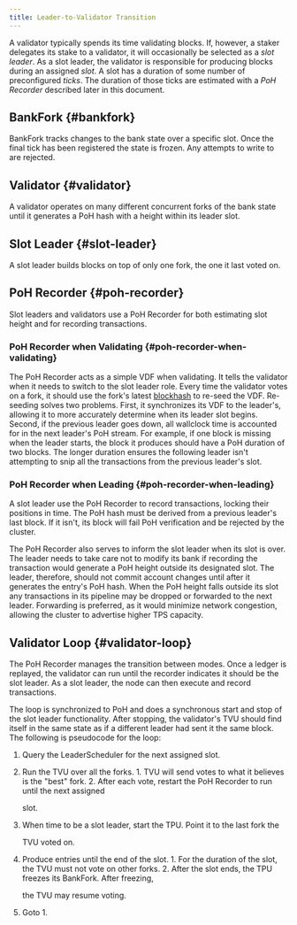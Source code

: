 ```yaml
---
title: Leader-to-Validator Transition
---
```


A validator typically spends its time validating blocks. If, however, a staker delegates its stake to a validator, it will occasionally be selected as a _slot leader_. As a slot leader, the validator is responsible for producing blocks during an assigned _slot_. A slot has a duration of some number of preconfigured _ticks_. The duration of those ticks are estimated with a _PoH Recorder_ described later in this document.

## BankFork {#bankfork}

BankFork tracks changes to the bank state over a specific slot. Once the final tick has been registered the state is frozen. Any attempts to write to are rejected.

## Validator {#validator}

A validator operates on many different concurrent forks of the bank state until it generates a PoH hash with a height within its leader slot.

## Slot Leader {#slot-leader}

A slot leader builds blocks on top of only one fork, the one it last voted on.

## PoH Recorder {#poh-recorder}

Slot leaders and validators use a PoH Recorder for both estimating slot height and for recording transactions.

### PoH Recorder when Validating {#poh-recorder-when-validating}

The PoH Recorder acts as a simple VDF when validating. It tells the validator when it needs to switch to the slot leader role. Every time the validator votes on a fork, it should use the fork's latest [blockhash](../terminology.md#blockhash) to re-seed the VDF. Re-seeding solves two problems. First, it synchronizes its VDF to the leader's, allowing it to more accurately determine when its leader slot begins. Second, if the previous leader goes down, all wallclock time is accounted for in the next leader's PoH stream. For example, if one block is missing when the leader starts, the block it produces should have a PoH duration of two blocks. The longer duration ensures the following leader isn't attempting to snip all the transactions from the previous leader's slot.

### PoH Recorder when Leading {#poh-recorder-when-leading}

A slot leader use the PoH Recorder to record transactions, locking their positions in time. The PoH hash must be derived from a previous leader's last block. If it isn't, its block will fail PoH verification and be rejected by the cluster.

The PoH Recorder also serves to inform the slot leader when its slot is over. The leader needs to take care not to modify its bank if recording the transaction would generate a PoH height outside its designated slot. The leader, therefore, should not commit account changes until after it generates the entry's PoH hash. When the PoH height falls outside its slot any transactions in its pipeline may be dropped or forwarded to the next leader. Forwarding is preferred, as it would minimize network congestion, allowing the cluster to advertise higher TPS capacity.

## Validator Loop {#validator-loop}

The PoH Recorder manages the transition between modes. Once a ledger is replayed, the validator can run until the recorder indicates it should be the slot leader. As a slot leader, the node can then execute and record transactions.

The loop is synchronized to PoH and does a synchronous start and stop of the slot leader functionality. After stopping, the validator's TVU should find itself in the same state as if a different leader had sent it the same block. The following is pseudocode for the loop:

1. Query the LeaderScheduler for the next assigned slot.
2. Run the TVU over all the forks. 1. TVU will send votes to what it believes is the "best" fork. 2. After each vote, restart the PoH Recorder to run until the next assigned

   slot.

3. When time to be a slot leader, start the TPU. Point it to the last fork the

   TVU voted on.

4. Produce entries until the end of the slot. 1. For the duration of the slot, the TVU must not vote on other forks. 2. After the slot ends, the TPU freezes its BankFork. After freezing,

   the TVU may resume voting.

5. Goto 1.
